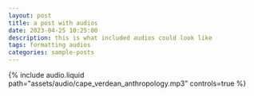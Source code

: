 ```yaml
---
layout: post
title: a post with audios
date: 2023-04-25 10:25:00
description: this is what included audios could look like
tags: formatting audios
categories: sample-posts
---
```


<div class="row mt-3">
  <div class="col-sm mt-3 mt-md-0">
    {% include audio.liquid path="assets/audio/cape_verdean_anthropology.mp3" controls=true %}
  </div>
</div>

